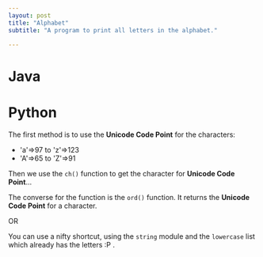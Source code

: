 ```yaml
---
layout: post
title: "Alphabet"
subtitle: "A program to print all letters in the alphabet."

---
```


# Java 


<script src="https://gist.github.com/abhishekbalam/01b04bdd216f6c26715f28f476d2672e.js"></script>

# Python

The first method is to use the **Unicode Code Point** for the characters:
- 'a'=>97 to 'z'=>123
- 'A'=>65 to 'Z'=>91

Then we use the `ch()` function to get the character for **Unicode Code Point**...

The converse for the function is the `ord()` function. It returns the **Unicode Code Point** for a character.

<script src="https://gist.github.com/abhishekbalam/d0dbb1f0306c1bab0ecd61b102f24403.js"></script>

OR 

You can use a nifty shortcut, using the `string` module and the `lowercase` list which already has the letters :P .

<script src="https://gist.github.com/abhishekbalam/33bad68032f31a5c0c49e2c8eaca5ade.js"></script>